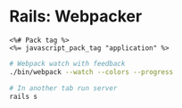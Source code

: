 # Rails: Webpacker

```erb
<%# Pack tag %>
<%= javascript_pack_tag "application" %>
```

```bash
# Webpack watch with feedback
./bin/webpack --watch --colors --progress

# In another tab run server
rails s
```
